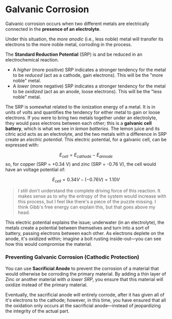 # Galvanic Corrosion

Galvanic corrosion occurs when two different metals are electrically connected in the **presence of an electrolyte**.

Under this situation, the *more anodic* (i.e., less noble) metal will transfer its electrons to the more noble metal, corroding in the process.

The **Standard Reduction Potential** (SRP) is   and be reduced in an electrochemical reaction.

- A *higher* (more positive) SRP indicates a stronger tendency for the metal to be *reduced* (act as a cathode, gain electrons). This will be the "more noble" metal.
- A *lower* (more negative) SRP indicates a stronger tendency for the metal to be *oxidized* (act as an anode, loose electrons). This will be the "less noble" metal.

The SRP is somewhat related to the ionization energy of a metal. It is in units of volts and quantifies the tendency for either metal to gain or loose electrons. If you were to bring two metals together under an electrolyte, they would pass electrons between each other; this is a **galvanic cell battery**, which is what we see in *lemon batteries*. The lemon juice and its citric acid acts as an electrolyte, and the two metals with a difference in SRP create an *electric potential*. This electric potential, for a galvanic cell, can be expressed with:

$$E_{cell} = E_{cathode} - E_{annode}$$
so, for copper (SRP = +0.34 V) and zinc (SRP = -0.76 V), the cell would have an voltage potential of:

$$ E_{cell} = 0.34V−(−0.76V)=1.10V $$

> I still don't understand the complete driving force of this reaction. It makes sense as to why the entropy of the system would increase with this process, but I feel like there's a piece of the puzzle missing. I think Gibb's free energy can explain this, but that goes above my head.


This electric potential explains the issue; underwater (in an electrolyte), the metals create a potential between themselves and turn into a sort of battery, passing electrons between each other. As electrons deplete on the anode, it's oxidized within; imagine a bolt rusting inside-out—you can see how this would compromise the material.

### Preventing Galvanic Corrosion (Cathodic Protection)

You can use **Sacrificial Anode** to prevent the corrosion of a material that would otherwise be corroding the primary material. By adding a thin layer of Zinc or another material with *a lower SRP*, you ensure that this material will oxidize instead of the primary material.

Eventually, the sacrificial anode will entirely corrode, after it has given all of it's electrons to the cathode; however, in this time, you have ensured that all the oxidation only occurs at the sacrificial anode—instead of jeopardizing the integrity of the actual part.